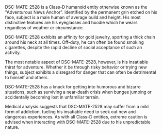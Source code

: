 DSC-MATE-2528 is a Class-D humanoid entity otherwise known as the "Adventurous News Anchor". Identified by the permanent grin etched on his face, subject is a male human of average build and height. His most distinctive features are his eyeglasses and hoodie which he wears regardless of weather or circumstance. 

DSC-MATE-2528 exhibits an affinity for gold jewelry, sporting a thick chain around his neck at all times. Off-duty, he can often be found smoking cigarettes, despite the rapid decline of social acceptance of such an activity. 

The most notable aspect of DSC-MATE-2528, however, is his insatiable thirst for adventure. Whether it be through risky behavior or trying new things, subject exhibits a disregard for danger that can often be detrimental to himself and others. 

DSC-MATE-2528 has a knack for getting into humorous and bizarre situations, such as surviving a near-death crisis when bungee jumping or accidentally becoming lost in unfamiliar terrain. 

Medical analysis suggests that DSC-MATE-2528 may suffer from a mild form of addiction, fueling his insatiable need to seek out new and dangerous experiences. As with all Class-D entities, extreme caution is advised when interacting with DSC-MATE-2528 due to his unpredictable nature.